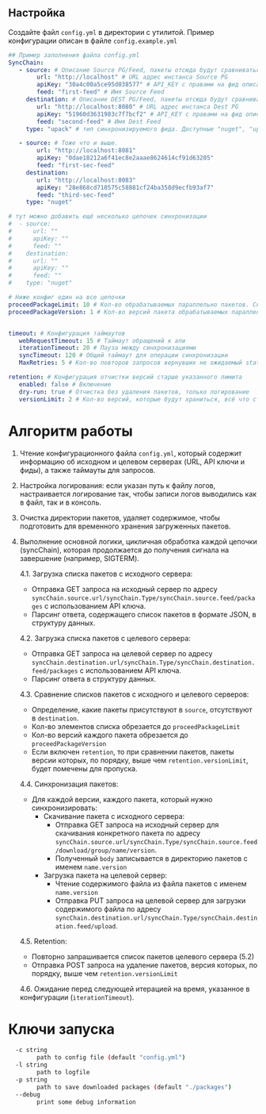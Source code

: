 ## Настройка
Создайте файл `config.yml` в директории с утилитой. Пример конфигурации описан в файле `config.example.yml`
```yaml
## Пример заполнения файла config.yml
SyncChain:
   - source: # Описание Source PG/Feed, пакеты отсюда будут сравниваться с DEST PG/Feed
        url: "http://localhost" # URL адрес инстанса Source PG
        apiKey: "30a4c00a5ce95d038577" # API_KEY с правами на фид описанный ниже ( View/Download,Add/Repackage,Overwrite/Delete )
        feed: "first-feed" # Имя Source Feed
     destination: # Описание DEST PG/Feed, пакеты отсюда будут сравниваться с Source PG/Feed
        url: "http://localhost:8080" # URL адрес инстанса Dest PG
        apiKey: "51960d3631983c7f7bcf2" # API_KEY с правами на фид описанный ниже ( View/Download,Add/Repackage,Overwrite/Delete )
        feed: "second-feed" # Имя Dest Feed
     type: "upack" # тип синхронизируемого фида. Доступные "nuget", "upack", "assets".

   - source: # Тоже что и выше.
        url: "http://localhost:8081"
        apiKey: "0dae18212a6f41ec8e2aaae8624614cf91d63205"
        feed: "first-sec-feed"
     destination:
        url: "http://localhost:8083"
        apiKey: "28e868cd710575c58881cf24ba358d9ecfb93af7"
        feed: "third-sec-feed"
     type: "nuget"

# тут можно добавить ещё несколько цепочек синхронизации
#  - source:
#      url: ""
#      apiKey: ""
#      feed: ""
#    destination:
#      url: ""
#      apiKey: ""
#      feed: ""
#    type: "nuget"

# Ниже конфиг один на все цепочки
proceedPackageLimit: 10 # Кол-во обрабатываемых параллельно пакетов. Снижение этого параметра снижает общую нагрузку на ресурсы хоста
proceedPackageVersion: 1 # Кол-во версий пакета обрабатываемых параллельно. Снижение этого параметра снижает общую нагрузку на ресурсы хоста


timeout: # Конфигурация таймаутов
   webRequestTimeout: 15 # Таймаут обращений к апи
   iterationTimeout: 20 # Пауза между синхронизациями
   syncTimeout: 120 # Общий таймаут для операции синхронизации
   MaxRetries: 5 # Кол-во повторов запросов вернувших не ожидаемый status-code

retention: # Конфигурация отчистки версий старше указанного лимита
   enabled: false # Включение
   dry-run: true # Отчистка без удаления пакетов, только логирование
   versionLimit: 2 # Кол-во версий, которые будут храниться, всё что старше будет удалено.
```
# Алгоритм работы

1. Чтение конфигурационного файла `config.yml`, который содержит информацию об исходном и целевом серверах (URL, API ключи и фиды), а также таймауты для запросов.

2. Настройка логирования: если указан путь к файлу логов, настраивается логирование так, чтобы записи логов выводились как в файл, так и в консоль.

3. Очистка директории пакетов, удаляет содержимое, чтобы подготовить для временного хранения загруженных пакетов.

4. Выполнение основной логики, цикличная обработка каждой цепочки (syncChain), которая продолжается до получения сигнала на завершение (например, SIGTERM). 

   4.1. Загрузка списка пакетов с исходного сервера:
    - Отправка GET запроса на исходный сервер по адресу `syncChain.source.url/syncChain.Type/syncChain.source.feed/packages` с использованием API ключа.
    - Парсинг ответа, содержащего список пакетов в формате JSON, в структуру данных.

   4.2. Загрузка списка пакетов с целевого сервера:
    - Отправка GET запроса на целевой сервер по адресу `syncChain.destination.url/syncChain.Type/syncChain.destination.feed/packages` с использованием API ключа.
    - Парсинг ответа в структуру данных.

   4.3. Сравнение списков пакетов с исходного и целевого серверов:
    - Определение, какие пакеты присутствуют в `source`, отсутствуют в `destination`.
    - Кол-во элементов списка обрезается до `proceedPackageLimit`
    - Кол-во версий каждого пакета обрезается до `proceedPackageVersion`
    - Если включен `retention`, то при сравнении пакетов, пакеты версии которых, по порядку, выше чем  `retention.versionLimit`, будет помечены для пропуска.

   4.4. Синхронизация пакетов:
    - Для каждой версии, каждого пакета, который нужно синхронизировать:
        - Скачивание пакета с исходного сервера:
          - Отправка GET запроса на исходный сервер для скачивания конкретного пакета по адресу `syncChain.source.url/syncChain.Type/syncChain.source.feed/download/group/name/version`.
          - Полученный `body` записывается в директорию пакетов с именем `name.version`
        - Загрузка пакета на целевой сервер:
          - Чтение содержимого файла из файла пакетов с именем `name.version`
          - Отправка PUT запроса на целевой сервер для загрузки содержимого файла по адресу `syncChain.destination.url/syncChain.Type/syncChain.destination.feed/upload`.

   4.5. Retention:
    - Повторно запрашивается список пакетов целевого сервера (5.2)
    - Отправка POST запроса на удаление пакетов, версия которых, по порядку, выше чем  `retention.versionLimit`

   4.6. Ожидание перед следующей итерацией на время, указанное в конфигурации (`iterationTimeout`).

# Ключи запуска
```bash
  -c string
        path to config file (default "config.yml")
  -l string
        path to logfile
  -p string
        path to save downloaded packages (default "./packages")
  --debug
        print some debug information
```